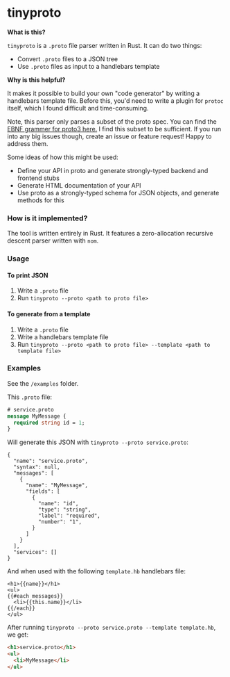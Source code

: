# tinyproto

**What is this?**

`tinyproto` is a `.proto` file parser written in Rust. It can do two things:

* Convert `.proto` files to a JSON tree
* Use `.proto` files as input to a handlebars template

**Why is this helpful?**

It makes it possible to build your own "code generator" by writing a handlebars
template file. Before this, you'd need to write a plugin for `protoc` itself, which
I found difficult and time-consuming.

Note, this parser only parses a subset of the proto spec. You can find the [EBNF grammer for proto3 here.](https://developers.google.com/protocol-buffers/docs/reference/proto3-spec#reserved) I find this subset to be sufficient. If you run into any big issues though, create an issue or feature request! Happy to address them.

Some ideas of how this might be used:

* Define your API in proto and generate strongly-typed backend and frontend stubs
* Generate HTML documentation of your API
* Use proto as a strongly-typed schema for JSON objects, and generate methods for this

### How is it implemented?

The tool is written entirely in Rust. It features a zero-allocation recursive descent parser written with `nom`.

### Usage

#### To print JSON

1. Write a `.proto` file
2. Run `tinyproto --proto <path to proto file> `

#### To generate from a template

1. Write a `.proto` file
2. Write a handlebars template file
3. Run `tinyproto --proto <path to proto file> --template <path to template file>`

### Examples

See the `/examples` folder.

This `.proto` file:

```proto
# service.proto
message MyMessage {
  required string id = 1;
}
```

Will generate this JSON with `tinyproto --proto service.proto`:

```
{
  "name": "service.proto",
  "syntax": null,
  "messages": [
    {
      "name": "MyMessage",
      "fields": [
        {
          "name": "id",
          "type": "string",
          "label": "required",
          "number": "1",
        }
      ]
    }
  ],
  "services": []
}
```

And when used with the following `template.hb` handlebars file:

```hb
<h1>{{name}}</h1>
<ul>
{{#each messages}}
  <li>{{this.name}}</li>
{{/each}}
</ul>
```

After running `tinyproto --proto service.proto --template template.hb`, we get:

```html
<h1>service.proto</h1>
<ul>
  <li>MyMessage</li>
</ul>
```
